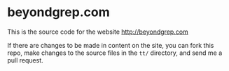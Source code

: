 # beyondgrep.com

This is the source code for the website http://beyondgrep.com

If there are changes to be made in content on the site, you can
fork this repo, make changes to the source files in the `tt/`
directory, and send me a pull request.
